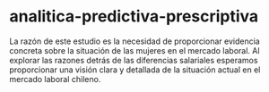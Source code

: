 # analitica-predictiva-prescriptiva
La razón de este estudio es la necesidad de proporcionar evidencia concreta sobre la situación de las mujeres en el mercado laboral. Al explorar las razones detrás de las diferencias salariales esperamos proporcionar una visión clara y detallada de la situación actual en el mercado laboral chileno.
